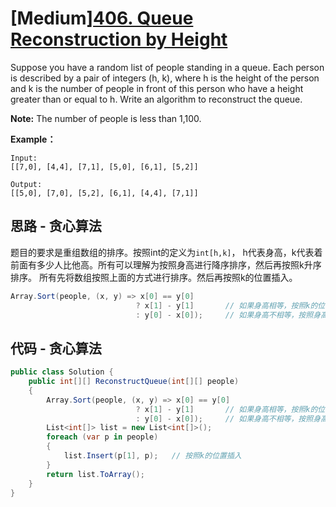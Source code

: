 # [Medium][406. Queue Reconstruction by Height](https://leetcode.com/problems/queue-reconstruction-by-height/)

Suppose you have a random list of people standing in a queue. Each person is described by a pair of integers (h, k), where h is the height of the person and k is the number of people in front of this person who have a height greater than or equal to h. Write an algorithm to reconstruct the queue.

**Note:**
The number of people is less than 1,100.

**Example：**

```text
Input:
[[7,0], [4,4], [7,1], [5,0], [6,1], [5,2]]

Output:
[[5,0], [7,0], [5,2], [6,1], [4,4], [7,1]]
```

## 思路 - 贪心算法

题目的要求是重组数组的排序。按照int的定义为`int[h,k]`， h代表身高，k代表着前面有多少人比他高。所有可以理解为按照身高进行降序排序，然后再按照k升序排序。
所有先将数组按照上面的方式进行排序。然后再按照k的位置插入。

```csharp
Array.Sort(people, (x, y) => x[0] == y[0]
                            ? x[1] - y[1]       // 如果身高相等，按照k的位置进行升序排序，因为插入的时候是按照K进行插入，要确保`k <= list.Lenght - 1`
                            : y[0] - x[0]);     // 如果身高不相等，按照身高逆序排序，将高的放在前面

```

## 代码 - 贪心算法

```csharp
public class Solution {
    public int[][] ReconstructQueue(int[][] people)
    {
        Array.Sort(people, (x, y) => x[0] == y[0]
                            ? x[1] - y[1]       // 如果身高相等，按照k的位置进行升序排序，因为插入的时候是按照K进行插入，要确保`k <= list.Lenght - 1`
                            : y[0] - x[0]);     // 如果身高不相等，按照身高逆序排序，将高的放在前面
        List<int[]> list = new List<int[]>();
        foreach (var p in people)
        {
            list.Insert(p[1], p);   // 按照k的位置插入
        }
        return list.ToArray();
    }
}
```
